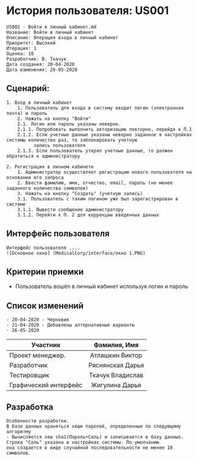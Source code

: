 # История пользователя: US001
    US001 - Войти в личный кабинет.md
    Название: Войти в личный кабинет
    Описание: Операция входа в личный кабинет
    Приоритет: Высокий
    Итерация: 1
    Оценка: 10
    Разработчик: В. Ткачук
    Дата создания: 20-04-2020
    Дата изменения: 26-05-2020

## Сценарий:
    1. Вход в личный кабинет
        1. Пользователь для входа в систему вводит логин (электронная почта) и пароль
        2. Нажать на кнопку "Войти"
        2.1. Логин или пароль указаны неверно.
        2.1.1. Попробовать выполнить авторизацию повторно, перейдя к П.1
        2.1.2. Если учетные данные указаны неверно заданное в настройках системы количество раз, то заблокировать учетную        
              запись пользователя
        2.1.3. Если пользователь утерял учетные данные, то должен обратиться к администратору

    2. Регистрация в личном кабинете
        1. Администратор осуществляет регистрацию нового пользователя на основании его запроса
        2. Ввести фамилию, имя, отчество, email, пароль (не менее заданного количества символов)
        3. Нажать на кнопку "Создать" (учетную запись)
        3.1. Пользователь с таким логином уже был зарегистрирован в системе
        3.1.1. Вывести сообщение администратору
        3.1.2. Перейти к П. 2 для коррекции введенных данных

## Интерфейс пользователя
    Интерфейс пользователя ....
    ![Основное окно] (MedicalCorp/interface/окно 1.PNG)

## Критерии приемки
- Пользователь вошёл в личный кабинет используя логин и пароль

## Список изменений
    - 20-04-2020 - Черновик
    - 21-04-2020 - Добавлены алтернативные варианты
    - 26-05-2020
    
| Участник              | Фамилия, Имя       |
| --------------------- |:------------------:|
| Проект менеджер.      | Атлашкин Виктор    |
| Разработчик           | Ряснянская Дарья   |
| Тестировщик           | Ткачук Владислав   |  
| Графический интерфейс | Жигулина Дарья     |

## Разработка
    Особенности разработки.
    В базе данных храняться хеши паролей, определенные по следующему алгоритму
    - Вычисляется хеш sha1(Пароль+Соль) и записывается в базу данных. Строка "Соль" указана в настройках системы. По-умолчанию         
    она создается в виде случайной последовательности не менее 10 символов.

